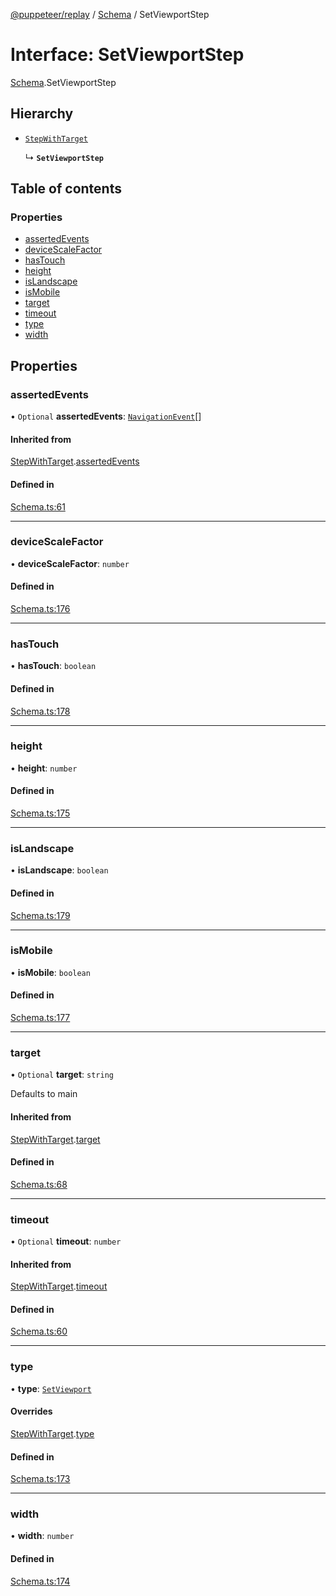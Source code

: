 [@puppeteer/replay](../README.md) / [Schema](../modules/Schema.md) / SetViewportStep

# Interface: SetViewportStep

[Schema](../modules/Schema.md).SetViewportStep

## Hierarchy

- [`StepWithTarget`](Schema.StepWithTarget.md)

  ↳ **`SetViewportStep`**

## Table of contents

### Properties

- [assertedEvents](Schema.SetViewportStep.md#assertedevents)
- [deviceScaleFactor](Schema.SetViewportStep.md#devicescalefactor)
- [hasTouch](Schema.SetViewportStep.md#hastouch)
- [height](Schema.SetViewportStep.md#height)
- [isLandscape](Schema.SetViewportStep.md#islandscape)
- [isMobile](Schema.SetViewportStep.md#ismobile)
- [target](Schema.SetViewportStep.md#target)
- [timeout](Schema.SetViewportStep.md#timeout)
- [type](Schema.SetViewportStep.md#type)
- [width](Schema.SetViewportStep.md#width)

## Properties

### assertedEvents

• `Optional` **assertedEvents**: [`NavigationEvent`](Schema.NavigationEvent.md)[]

#### Inherited from

[StepWithTarget](Schema.StepWithTarget.md).[assertedEvents](Schema.StepWithTarget.md#assertedevents)

#### Defined in

[Schema.ts:61](https://github.com/puppeteer/replay/blob/main/src/Schema.ts#L61)

---

### deviceScaleFactor

• **deviceScaleFactor**: `number`

#### Defined in

[Schema.ts:176](https://github.com/puppeteer/replay/blob/main/src/Schema.ts#L176)

---

### hasTouch

• **hasTouch**: `boolean`

#### Defined in

[Schema.ts:178](https://github.com/puppeteer/replay/blob/main/src/Schema.ts#L178)

---

### height

• **height**: `number`

#### Defined in

[Schema.ts:175](https://github.com/puppeteer/replay/blob/main/src/Schema.ts#L175)

---

### isLandscape

• **isLandscape**: `boolean`

#### Defined in

[Schema.ts:179](https://github.com/puppeteer/replay/blob/main/src/Schema.ts#L179)

---

### isMobile

• **isMobile**: `boolean`

#### Defined in

[Schema.ts:177](https://github.com/puppeteer/replay/blob/main/src/Schema.ts#L177)

---

### target

• `Optional` **target**: `string`

Defaults to main

#### Inherited from

[StepWithTarget](Schema.StepWithTarget.md).[target](Schema.StepWithTarget.md#target)

#### Defined in

[Schema.ts:68](https://github.com/puppeteer/replay/blob/main/src/Schema.ts#L68)

---

### timeout

• `Optional` **timeout**: `number`

#### Inherited from

[StepWithTarget](Schema.StepWithTarget.md).[timeout](Schema.StepWithTarget.md#timeout)

#### Defined in

[Schema.ts:60](https://github.com/puppeteer/replay/blob/main/src/Schema.ts#L60)

---

### type

• **type**: [`SetViewport`](../enums/Schema.StepType.md#setviewport)

#### Overrides

[StepWithTarget](Schema.StepWithTarget.md).[type](Schema.StepWithTarget.md#type)

#### Defined in

[Schema.ts:173](https://github.com/puppeteer/replay/blob/main/src/Schema.ts#L173)

---

### width

• **width**: `number`

#### Defined in

[Schema.ts:174](https://github.com/puppeteer/replay/blob/main/src/Schema.ts#L174)

